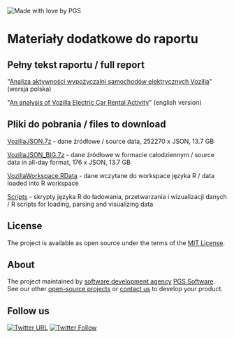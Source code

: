 ![Made with love by PGS](https://cloud.githubusercontent.com/assets/16896355/25438562/3c14f0f2-2a9a-11e7-82f1-53f49a48393e.png)

Materiały dodatkowe do raportu
====

Pełny tekst raportu / full report
----

"[Analiza aktywności wypożyczalni samochodów elektrycznych Vozilla](todo)" (wersja polska)

"[An analysis of Vozilla Electric Car Rental Activity](todo)" (english version)


Pliki do pobrania / files to download
----

[VozillaJSON.7z](VozillaJSON.7z) - dane źródłowe / source data, 252270 x JSON, 13.7 GB

[VozillaJSON_BIG.7z](VozillaJSON_BIG.7z) - dane źródłowe w formacie całodziennym / source data in all-day format, 176 x JSON, 13.7 GB

[VozillaWorkspace.RData](VozillaWorkspace.RData) - dane wczytane do workspace języka R / data loaded into R workspace

[Scripts](Scripts) - skrypty języka R do ładowania, przetwarzania i wizualizacji danych / R scripts for loading, parsing and visualizing data


## License

The project is available as open source under the terms of the [MIT License](http://opensource.org/licenses/MIT).

## About

The project maintained by [software development agency](https://www.pgs-soft.com/) [PGS Software](https://www.pgs-soft.com/).
See our other [open-source projects](https://github.com/PGSSoft) or [contact us](https://www.pgs-soft.com/contact-us/) to develop your product.

## Follow us

[![Twitter URL](https://img.shields.io/twitter/url/http/shields.io.svg?style=social)](https://twitter.com/intent/tweet?text=https://github.com/PGSSoft/vozilla)
[![Twitter Follow](https://img.shields.io/twitter/follow/pgssoftware.svg?style=social&label=Follow)](https://twitter.com/pgssoftware)
